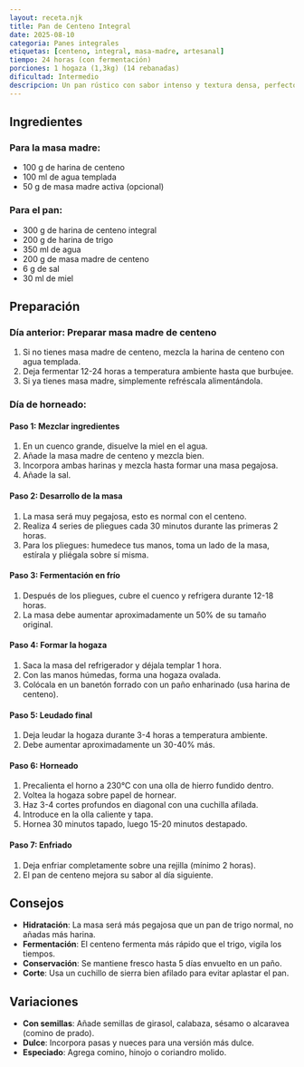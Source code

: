 ```yaml
---
layout: receta.njk
title: Pan de Centeno Integral
date: 2025-08-10
categoria: Panes integrales
etiquetas: [centeno, integral, masa-madre, artesanal]
tiempo: 24 horas (con fermentación)
porciones: 1 hogaza (1,3kg) (14 rebanadas)
dificultad: Intermedio
descripcion: Un pan rústico con sabor intenso y textura densa, perfecto para acompañar quesos curados y embutidos.
---
```


## Ingredientes

### Para la masa madre:
- 100 g de harina de centeno
- 100 ml de agua templada
- 50 g de masa madre activa (opcional)

### Para el pan:
- 300 g de harina de centeno integral
- 200 g de harina de trigo
- 350 ml de agua
- 200 g de masa madre de centeno
- 6 g de sal
- 30 ml de miel

## Preparación

### Día anterior: Preparar masa madre de centeno
1. Si no tienes masa madre de centeno, mezcla la harina de centeno con agua templada.
2. Deja fermentar 12-24 horas a temperatura ambiente hasta que burbujee.
3. Si ya tienes masa madre, simplemente refréscala alimentándola.

### Día de horneado:

#### Paso 1: Mezclar ingredientes
1. En un cuenco grande, disuelve la miel en el agua.
2. Añade la masa madre de centeno y mezcla bien.
3. Incorpora ambas harinas y mezcla hasta formar una masa pegajosa.
4. Añade la sal.

#### Paso 2: Desarrollo de la masa
1. La masa será muy pegajosa, esto es normal con el centeno.
2. Realiza 4 series de pliegues cada 30 minutos durante las primeras 2 horas.
3. Para los pliegues: humedece tus manos, toma un lado de la masa, estírala y pliégala sobre sí misma.

#### Paso 3: Fermentación en frío
1. Después de los pliegues, cubre el cuenco y refrigera durante 12-18 horas.
2. La masa debe aumentar aproximadamente un 50% de su tamaño original.

#### Paso 4: Formar la hogaza
1. Saca la masa del refrigerador y déjala templar 1 hora.
2. Con las manos húmedas, forma una hogaza ovalada.
3. Colócala en un banetón forrado con un paño enharinado (usa harina de centeno).

#### Paso 5: Leudado final
1. Deja leudar la hogaza durante 3-4 horas a temperatura ambiente.
2. Debe aumentar aproximadamente un 30-40% más.

#### Paso 6: Horneado
1. Precalienta el horno a 230°C con una olla de hierro fundido dentro.
2. Voltea la hogaza sobre papel de hornear.
3. Haz 3-4 cortes profundos en diagonal con una cuchilla afilada.
4. Introduce en la olla caliente y tapa.
5. Hornea 30 minutos tapado, luego 15-20 minutos destapado.

#### Paso 7: Enfriado
1. Deja enfriar completamente sobre una rejilla (mínimo 2 horas).
2. El pan de centeno mejora su sabor al día siguiente.

## Consejos

- **Hidratación**: La masa será más pegajosa que un pan de trigo normal, no añadas más harina.
- **Fermentación**: El centeno fermenta más rápido que el trigo, vigila los tiempos.
- **Conservación**: Se mantiene fresco hasta 5 días envuelto en un paño.
- **Corte**: Usa un cuchillo de sierra bien afilado para evitar aplastar el pan.

## Variaciones

- **Con semillas**: Añade semillas de girasol, calabaza, sésamo o alcaravea (comino de prado).
- **Dulce**: Incorpora pasas y nueces para una versión más dulce.
- **Especiado**: Agrega comino, hinojo o coriandro molido.
